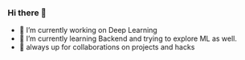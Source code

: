 ### Hi there 👋
- 🔭 I’m currently working on Deep Learning
- 🌱 I’m currently learning Backend and trying to explore ML as well.
- 👯 always up for collaborations on projects and hacks
<!--
**Promit-revar/Promit-revar** is a ✨ _special_ ✨ repository because its `README.md` (this file) appears on your GitHub profile.

Here are some ideas to get you started:

- 🔭 I’m currently working on ...
- 🌱 I’m currently learning ...
- 👯 I’m looking to collaborate on ...
- 🤔 I’m looking for help with ...
- 💬 Ask me about ...
- 📫 How to reach me: ...
- 😄 Pronouns: ...
- ⚡ Fun fact: ...
-->
